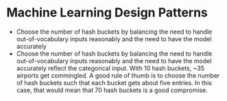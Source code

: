 # Machine Learning Design Patterns
- Choose the number of hash buckets by balancing the need to handle out-of-vocabulary inputs reasonably and the need to have the model accurately
- Choose the number of hash buckets by balancing the need to handle out-of-vocabulary inputs reasonably and the need to have the model accurately reflect the categorical input. With 10 hash buckets, ~35 airports get commingled. A good rule of thumb is to choose the number of hash buckets such that each bucket gets about five entries. In this case, that would mean that 70 hash buckets is a good compromise.
